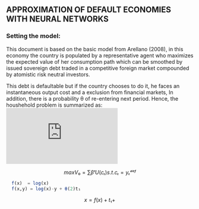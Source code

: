 ##  APPROXIMATION OF DEFAULT ECONOMIES WITH NEURAL NETWORKS
### Setting the model:

This document is based on the basic model from Arellano (2008), in this economy the country is populated by a representative agent who maximizes the expected value of her consumption path which can be smoothed by issued sovereign debt traded in a competitive foreign market compounded by atomistic risk neutral investors.

This debt is defaultable but if the country chooses to do it, he faces an instantaneous output cost and a exclusion from financial markets, In addition, there is a probability θ of re-entering next period. Hence, the houshehold problem is summarized as:
![dada](https://latex.codecogs.com/gif.latex?E_0%5Cleft%5C%7B%20%5Csum_t%5E%7B%5Cinfty%7D%20%5Cbeta%5Et%20U%28c_t%29%5Cright%5C%7D)

```math
  max  V₀ = ∑ βᵗU(cₜ)
  s.t.
      cₜ = yₜᵈᵉᶠ
```
```julia
  f(x)  = log(x)
  f(x,y) = log(x)-y + θ(2)t₁
```


```math
 x = f(x) + t₁ +
```
